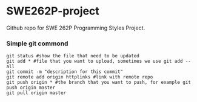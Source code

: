 # SWE262P-project

Github repo for SWE 262P Programming Styles Project.

### Simple git commond

```shell
git status #show the file that need to be updated
git add * #file that you want to upload, sometimes we use git add --all
git commit -m "description for this commit"
git remote add origin httplinks #link with remote repo
git push origin * #the branch that you want to push, for example git push origin master
git pull origin master
```


